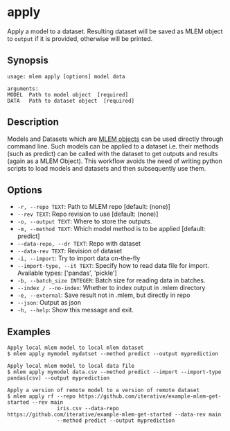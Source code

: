 # apply

Apply a model to a dataset. Resulting dataset will be saved as MLEM object to
`output` if it is provided, otherwise will be printed.

## Synopsis

```usage
usage: mlem apply [options] model data

arguments:
MODEL  Path to model object  [required]
DATA   Path to dataset object  [required]
```

## Description

Models and Datasets which are
[MLEM objects](/doc/user-guide/basic-concepts#mlem-objects) can be used directly
through command line. Such models can be applied to a dataset i.e. their methods
(such as predict) can be called with the dataset to get outputs and results
(again as a MLEM Object). This workflow avoids the need of writing python
scripts to load models and datasets and then subsequently use them.

## Options

- `-r, --repo TEXT`: Path to MLEM repo [default: (none)]
- `--rev TEXT`: Repo revision to use [default: (none)]
- `-o, --output TEXT`: Where to store the outputs.
- `-m, --method TEXT`: Which model method is to be applied [default: predict]
- `--data-repo, --dr TEXT`: Repo with dataset
- `--data-rev TEXT`: Revision of dataset
- `-i, --import`: Try to import data on-the-fly
- `--import-type, --it TEXT`: Specify how to read data file for import.
  Available types: ['pandas', 'pickle']
- `-b, --batch_size INTEGER`: Batch size for reading data in batches.
- `--index / --no-index`: Whether to index output in .mlem directory
- `-e, --external`: Save result not in .mlem, but directly in repo
- `--json`: Output as json
- `-h, --help`: Show this message and exit.

## Examples

```mlem
Apply local mlem model to local mlem dataset
$ mlem apply mymodel mydatset --method predict --output myprediction

Apply local mlem model to local data file
$ mlem apply mymodel data.csv --method predict --import --import-type pandas[csv] --output myprediction

Apply a version of remote model to a version of remote dataset
$ mlem apply rf --repo https://github.com/iterative/example-mlem-get-started --rev main
                iris.csv --data-repo https://github.com/iterative/example-mlem-get-started --data-rev main
                --method predict --output myprediction
```
